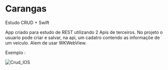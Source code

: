 # Carangas
Estudo CRUD + Swift

App criado para estudo de REST utilizando 2 Apis de terceiros.
No projeto o usuario pode criar e salvar, na api, um cadatro contendo as informaçõe de um veiculo.
Alem de usar WKWebView.


Exemplo :

![Crud_IOS](https://user-images.githubusercontent.com/47374500/143141942-3de287ae-744e-40e7-ba8c-009e101bd755.gif)

